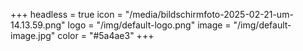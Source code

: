 +++
headless = true
icon = "/media/bildschirmfoto-2025-02-21-um-14.13.59.png"
logo = "/img/default-logo.png"
image = "/img/default-image.jpg"
color = "#5a4ae3"
+++
